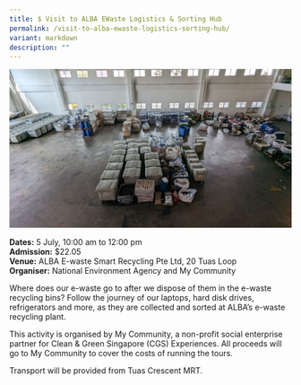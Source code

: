 ```yaml
---
title: $ Visit to ALBA EWaste Logistics & Sorting Hub
permalink: /visit-to-alba-ewaste-logistics-sorting-hub/
variant: markdown
description: ""
---
```

![ALBA](/images/Tours/ALBA_My_Community.jpg)

**Dates:** 5 July, 10:00 am to 12:00 pm<br>
**Admission:** $22.05 <br>
**Venue:** ALBA E-waste Smart Recycling Pte Ltd, 20 Tuas Loop<br>
**Organiser:** National Environment Agency and My Community

Where does our e-waste go to after we dispose of them in the e-waste recycling bins? Follow the journey of our laptops, hard disk drives, refrigerators and more, as they are collected and sorted at ALBA’s e-waste recycling plant.

This activity is organised by My Community, a non-profit social enterprise partner for Clean &amp; Green Singapore (CGS) Experiences. All proceeds will go to My Community to cover the costs of running the tours.

Transport will be provided from Tuas Crescent MRT.

<a class="btn-link" target="_blank" href="https://mycommunity.org.sg/programme/open-my-factory-alba-e-waste-sorting-logistics-hub/">
	<img src="/images/gogreensg_website-32.png">
</a>

<style>
	.btn-link {
		display: none;
	}
	a.btn-link[target="_blank"]:after {
	display: none;
}
	.btn-link > img {
		width: 100%;
	}
</style>